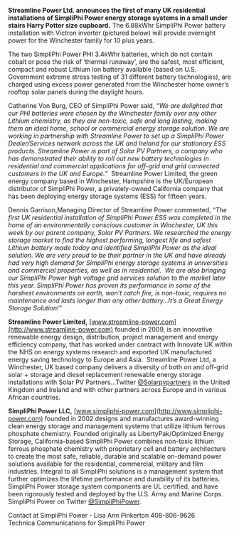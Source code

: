 **Streamline Power Ltd. announces the first of many UK residential installations of SimpliPhi Power energy storage systems in a small under stairs Harry Potter size cupboard.** The 6.88kWhr SimpliPhi Power battery installation with Victron inverter (pictured below) will provide overnight power for the Winchester family for 10 plus years.
  
 The two SimpliPhi Power PHI 3.4kWhr batteries, which do not contain cobalt or pose the risk of ‘thermal runaway’, are the safest, most efficient, compact and robust Lithium Ion battery available (based on U.S. Government extreme stress testing of 31 different battery technologies), are charged using excess power generated from the Winchester home owner’s rooftop solar panels during the daylight hours.
  
 Catherine Von Burg, CEO of SimpliPhi Power said, *“We are delighted that our PHI batteries were chosen by the Winchester family over any other Lithium chemistry, as they are non-toxic, safe and long lasting, making them an ideal home, school or commercial energy storage solution. We are working in partnership with Streamline Power to set up a SimpliPhi Power Dealer/Services network across the UK and Ireland for our stationary ESS products. Streamline Power is part of Solar PV Partners, a company who has demonstrated their ability to roll out new battery technologies in residential and commercial applications for off-grid and grid connected customers in the UK and Europe.”*  Streamline Power Limited, the green energy company based in Winchester, Hampshire is the UK/European distributor of SimpliPhi Power, a privately-owned California company that has been deploying energy storage systems (ESS) for fifteen years.
  
 Dennis Garrison,Managing Director of Streamline Power commented, “_The first UK residential installation of SimpliPhi Power ESS was completed in the home of an environmentally conscious customer in Winchester, UK this week by our parent company, Solar PV Partners. We researched the energy storage market to find the highest performing, longest life and safest Lithium battery made today and identified SimpliPhi Power as the ideal solution. We are very proud to be their partner in the UK and have already had very high demand for SimpliPhi energy storage systems in universities and commercial properties, as well as in residential.  We are also bringing our SimpliPhi Power high voltage grid services solution to the market later this year. SimpliPhi Power has proven its performance in some of the harshest environments on earth, won’t catch fire, is non-toxic, requires no maintenance and lasts longer than any other battery…It’s a Great Energy Storage Solution!”_
  
 **Streamline Power Limited,** [www.streamline-power.com](http://www.streamline-power.com) founded in 2009, is an innovative renewable energy design, distribution, project management and energy efficiency company, that has worked under contract with Innovate UK within the NHS on energy systems research and exported UK manufactured energy saving technology to Europe and Asia.  Streamline Power Ltd, a Winchester, UK based company delivers a diversity of both on and off-grid solar + storage and diesel replacement renewable energy storage installations with Solar PV Partners…Twitter <span style="text-decoration: underline;">@Solarpvpartners</span> in the United Kingdom and Ireland and with other partners across Europe and in various African countries.
  
 **SimpliPhi Power LLC,** [www.simpliphi-power.com](http://www.simpliphi-power.com) founded in 2002 designs and manufactures award-winning clean energy storage and management systems that utilize lithium ferrous phosphate chemistry. Founded originally as LibertyPak/Optimized Energy Storage, California-based SimpliPhi Power combines non-toxic lithium ferrous phosphate chemistry with proprietary cell and battery architecture to create the most safe, reliable, durable and scalable on-demand power solutions available for the residential, commercial, military and film industries. Integral to all SimpliPhi solutions is a management system that further optimizes the lifetime performance and durability of its batteries. SimpliPhi Power storage system components are UL certified, and have been rigorously tested and deployed by the U.S. Army and Marine Corps. SimpliPhi Power on Twitter [@SimpliPhiPower](https://twitter.com/simpliphipower).
  
 Contact at SimpliPhi Power - Lisa Ann Pinkerton 408-806-9626   
 Technica Communications for SimpliPhi Power

